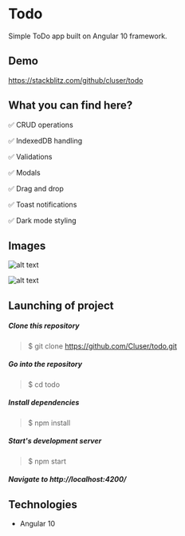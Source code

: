 
# Todo

Simple ToDo app built on Angular 10 framework.

## Demo
https://stackblitz.com/github/cluser/todo

## What you can find here?

:white_check_mark: CRUD operations

:white_check_mark: IndexedDB handling

:white_check_mark: Validations

:white_check_mark: Modals

:white_check_mark: Drag and drop

:white_check_mark: Toast notifications

:white_check_mark: Dark mode styling

## Images

![alt text](https://i.imgur.com/UeuN7cA.jpg)

![alt text](https://i.imgur.com/cr4olPD.jpg)

## Launching of project

  ##### Clone this repository
  > $ git clone https://github.com/Cluser/todo.git

  ##### Go into the repository
  > $ cd todo

  ##### Install dependencies
  > $ npm install

  ##### Start's development server
  > $ npm start

  ##### Navigate to http://localhost:4200/

## Technologies

 - Angular 10
